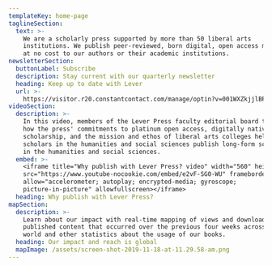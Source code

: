 ```yaml
---
templateKey: home-page
taglineSection:
  text: >-
    We are a scholarly press supported by more than 50 liberal arts
    institutions. We publish peer-reviewed, born digital, open access monographs
    at no cost to our authors or their academic institutions.
newsletterSection:
  buttonLabel: Subscribe
  description: Stay current with our quarterly newsletter
  heading: Keep up to date with Lever
  url: >-
    https://visitor.r20.constantcontact.com/manage/optin?v=001WXZkjjlBP1ZO4vWwIA9HU80CKVVKX-DWmCItOAZxMlaI6uN2m3u7Ni8ELHYeO4PkjOocQfUTRPY390FT7lD5ykY3B-6NcZU3GXwUKc1ZRYc%3D
videoSection:
  description: >-
    In this video, members of the Lever Press faculty editorial board talk about
    how the press' commitments to platinum open access, digitally native
    scholarship, and the mission and ethos of liberal arts colleges help
    scholars in the humanities and social sciences publish long-form scholarship
    in the humanities and social sciences.
  embed: >-
    <iframe title="Why publish with Lever Press? video" width="560" height="315"
    src="https://www.youtube-nocookie.com/embed/e2vF-SG0-WU" frameborder="0"
    allow="accelerometer; autoplay; encrypted-media; gyroscope;
    picture-in-picture" allowfullscreen></iframe>
  heading: Why publish with Lever Press?
mapSection:
  description: >-
    Learn about our impact with real-time mapping of views and downloads of our
    published content that occurred over the previous four weeks across the
    world and other statistics about the usage of our books.
  heading: Our impact and reach is global
  mapImage: /assets/screen-shot-2019-11-18-at-11.29.58-am.png
---
```


